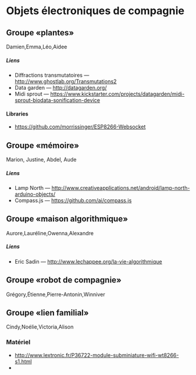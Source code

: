 # Objets électroniques de compagnie

## Groupe «plantes»
Damien,Emma,Léo,Aidee
##### Liens
* Diffractions transmutatoires — http://www.ghostlab.org/Transmutations2
* Data garden — http://datagarden.org/
* Midi sprout — https://www.kickstarter.com/projects/datagarden/midi-sprout-biodata-sonification-device

#### Libraries
* https://github.com/morrissinger/ESP8266-Websocket

## Groupe «mémoire»
Marion, Justine, Abdel, Aude
##### Liens
* Lamp North — http://www.creativeapplications.net/android/lamp-north-arduino-objects/
* Compass.js — https://github.com/ai/compass.js

## Groupe «maison algorithmique»
Aurore,Lauréline,Owenna,Alexandre
##### Liens
* Eric Sadin — http://www.lechappee.org/la-vie-algorithmique

## Groupe «robot de compagnie»
Grégory,Étienne,Pierre-Antonin,Winniver

## Groupe «lien familial»
Cindy,Noélie,Victoria,Alison

### Matériel
* http://www.lextronic.fr/P36722-module-subminiature-wifi-wt8266-s1.html
* 

